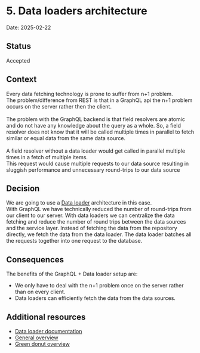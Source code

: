 # 5. Data loaders architecture

Date: 2025-02-22

## Status

Accepted

## Context

Every data fetching technology is prone to suffer from n+1 problem. </br>
The problem/difference from REST is that in a GraphQL api the n+1 problem occurs on the server rather then the client. </br>
</br>
The problem with the GraphQL backend is that field resolvers are atomic and do not have any knowledge about the query as a whole. So, a field resolver does not know that it will be called multiple times in parallel to fetch similar or equal data from the same data source. </br>
</br>
A field resolver without a data loader would get called in parallel multiple times in a fetch of multiple items. </br>
This request would cause multiple requests to our data source resulting in sluggish performance and unnecessary round-trips to our data source


## Decision

We are going to use a [Data loader](https://chillicream.com/docs/hotchocolate/v15/fetching-data/dataloader) architecture in this case.
</br>
With GraphQL we have technically reduced the number of round-trips from our client to our server.
With data loaders we can centralize the data fetching and reduce the number of round trips between the data sources and the service layer.
Instead of fetching the data from the repository directly, we fetch the data from the data loader. The data loader batches all the requests together into one request to the database.

## Consequences

The benefits of the GraphQL + Data loader setup are:
- We only have to deal with the n+1 problem once on the server rather than on every client.
- Data loaders can efficiently fetch the data from the data sources.


## Additional resources
* [Data loader documentation](https://chillicream.com/docs/hotchocolate/v15/fetching-data/dataloader)
* [General overview](https://youtu.be/gVIxde5nlWE?si=pYRUm6e5ovfFbwpM)
* [Green donut overview](https://youtu.be/FhNK7KMAnXc?si=u_cTZZa2rdI0QuIF)
